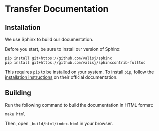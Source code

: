 Transfer Documentation
======================

Installation
------------

We use Sphinx to build our documentation.

Before you start, be sure to install our version of Sphinx:

```
pip install git+https://github.com/valisj/sphinx
pip install git+https://github.com/valisj/sphinxcontrib-fulltoc
```

This requires `pip` to be installed on your system. To install `pip`, follow the [installation instructions](https://pip.pypa.io/en/stable/installing/) on their official documentation.

Building
--------

Run the following command to build the documentation in HTML format:

```
make html
```

Then, open `_build/html/index.html` in your browser.
